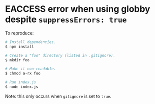 # EACCESS error when using globby despite `suppressErrors: true`

To reproduce:

```sh
# Install dependencies.
$ npm install

# Create a "foo" directory (listed in .gitignore).
$ mkdir foo

# Make it non-readable.
$ chmod a-rx foo

# Run index.js
$ node index.js
```

Note: this only occurs when `gitignore` is set to `true`.
